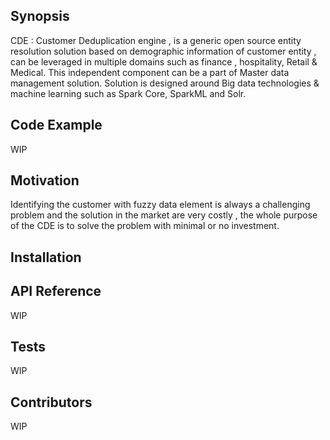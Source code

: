 ## Synopsis

CDE : Customer Deduplication engine , is a generic open source entity resolution solution based on demographic information of customer entity , can be leveraged in multiple domains such as finance , hospitality,  Retail & Medical. This independent component can be a part of Master data management solution. Solution is designed around Big data technologies & machine learning such as Spark Core, SparkML and Solr.


## Code Example
WIP

## Motivation

Identifying the customer with fuzzy data element is always a challenging problem and the solution in the market are very costly , the whole purpose of the CDE is to solve the problem with minimal or no investment. 
## Installation


## API Reference
WIP

## Tests
WIP

## Contributors
WIP
